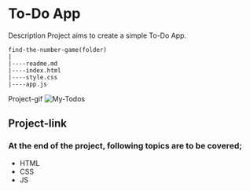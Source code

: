 # To-Do App
Description
Project aims to create a simple To-Do App.
```
find-the-number-game(folder)
|
|----readme.md                 
|----index.html  
|----style.css   
|----app.js
```
Project-gif
![My-Todos](https://user-images.githubusercontent.com/102467587/221031138-704f042d-25e6-4afe-9d3e-49aa7bf92a99.gif)
## Project-link

### At the end of the project, following topics are to be covered;
- HTML 
- CSS
- JS
